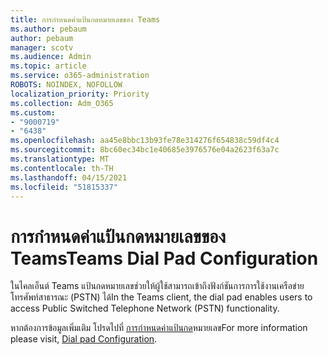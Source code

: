 ```yaml
---
title: การกําหนดค่าแป้นกดหมายเลขของ Teams
ms.author: pebaum
author: pebaum
manager: scotv
ms.audience: Admin
ms.topic: article
ms.service: o365-administration
ROBOTS: NOINDEX, NOFOLLOW
localization_priority: Priority
ms.collection: Adm_O365
ms.custom:
- "9000719"
- "6438"
ms.openlocfilehash: aa45e8bbc13b93fe78e314276f654838c59df4c4
ms.sourcegitcommit: 8bc60ec34bc1e40685e3976576e04a2623f63a7c
ms.translationtype: MT
ms.contentlocale: th-TH
ms.lasthandoff: 04/15/2021
ms.locfileid: "51815337"
---
```

# <a name="teams-dial-pad-configuration"></a><span data-ttu-id="781b8-102">การกําหนดค่าแป้นกดหมายเลขของ Teams</span><span class="sxs-lookup"><span data-stu-id="781b8-102">Teams Dial Pad Configuration</span></span>

<span data-ttu-id="781b8-103">ในไคลเอ็นต์ Teams แป้นกดหมายเลขช่วยให้ผู้ใช้สามารถเข้าถึงฟังก์ชันการการใช้งานเครือข่ายโทรศัพท์สาธารณะ (PSTN) ได้</span><span class="sxs-lookup"><span data-stu-id="781b8-103">In the Teams client, the dial pad enables users to access Public Switched Telephone Network (PSTN) functionality.</span></span>  

<span data-ttu-id="781b8-104">หากต้องการข้อมูลเพิ่มเติม โปรดไปที่ [การกําหนดค่าแป้นกด](https://docs.microsoft.com/microsoftteams/dial-pad-configuration)หมายเลข</span><span class="sxs-lookup"><span data-stu-id="781b8-104">For more information please visit, [Dial pad Configuration](https://docs.microsoft.com/microsoftteams/dial-pad-configuration).</span></span>

